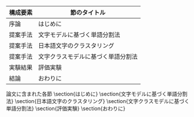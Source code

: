構成要素 | 節のタイトル
 --- | --- 
序論 | はじめに
提案手法 | 文字モデルに基づく単語分割法
提案手法 | 日本語文字のクラスタリング
提案手法 | 文字クラスモデルに基づく単語分割法
実験結果 | 評価実験
結論 | おわりに

論文に含まれた各節
\section{はじめに}
\section{文字モデルに基づく単語分割法}
\section{日本語文字のクラスタリング}
\section{文字クラスモデルに基づく単語分割法}
\section{評価実験}
\section{おわりに}
